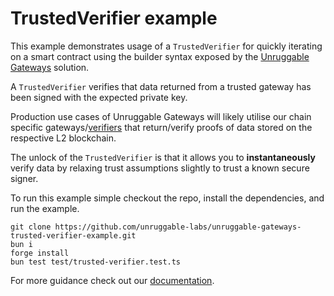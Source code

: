 # TrustedVerifier example

This example demonstrates usage of a `TrustedVerifier` for quickly iterating on a smart contract using the builder syntax exposed by the [Unruggable Gateways](https://github.com/unruggable-labs/unruggable-gateways) solution.

A `TrustedVerifier` verifies that data returned from a trusted gateway has been signed with the expected private key.

Production use cases of Unruggable Gateways will likely utilise our chain specific gateways/[verifiers](https://gateway-docs.unruggable.com/verifier-deployments) that return/verify proofs of data stored on the respective L2 blockchain.

The unlock of the `TrustedVerifier` is that it allows you to **instantaneously** verify data by relaxing trust assumptions slightly to trust a known secure signer.

To run this example simple checkout the repo, install the dependencies, and run the example.

```
git clone https://github.com/unruggable-labs/unruggable-gateways-trusted-verifier-example.git
bun i
forge install
bun test test/trusted-verifier.test.ts
```

For more guidance check out our [documentation](https://gateway-docs.unruggable.com/).